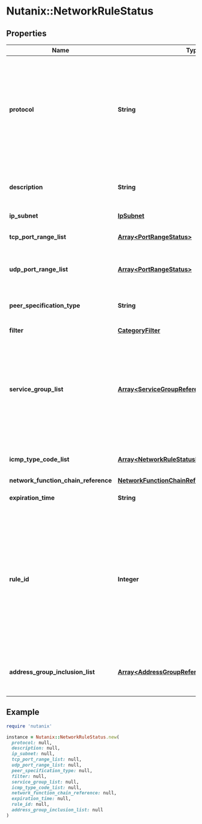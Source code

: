 # Nutanix::NetworkRuleStatus

## Properties

| Name | Type | Description | Notes |
| ---- | ---- | ----------- | ----- |
| **protocol** | **String** | Select a protocol to allow.  Multiple protocols can be allowed by repeating network_rule object.  If a protocol is not configured in the network_rule object then it is allowed. | [optional] |
| **description** | **String** | Description for network security rule that is for inbound or outbound | [optional] |
| **ip_subnet** | [**IpSubnet**](IpSubnet.md) |  | [optional] |
| **tcp_port_range_list** | [**Array&lt;PortRangeStatus&gt;**](PortRangeStatus.md) | List of TCP ports that are allowed by this rule. | [optional] |
| **udp_port_range_list** | [**Array&lt;PortRangeStatus&gt;**](PortRangeStatus.md) | List of UDP ports that are allowed by this rule. | [optional] |
| **peer_specification_type** | **String** | The set of categories that matching VMs need to have. | [optional] |
| **filter** | [**CategoryFilter**](CategoryFilter.md) |  | [optional] |
| **service_group_list** | [**Array&lt;ServiceGroupReference&gt;**](ServiceGroupReference.md) | List of service groups associated with this rule. The existing fields for protocol or ports is not recommended for and will be deprecated for these new fields at the API level. | [optional] |
| **icmp_type_code_list** | [**Array&lt;NetworkRuleStatusIcmpTypeCodeListInner&gt;**](NetworkRuleStatusIcmpTypeCodeListInner.md) | List of ICMP types and codes allowed by this rule. | [optional] |
| **network_function_chain_reference** | [**NetworkFunctionChainReference**](NetworkFunctionChainReference.md) |  | [optional] |
| **expiration_time** | **String** | Timestamp of expiration time. | [optional] |
| **rule_id** | **Integer** | Unique identifier for inbound or outbound rule. This is system generated and used internally. User should not set this field while creating a new rule or should not modify it while updating the existing rule. | [optional] |
| **address_group_inclusion_list** | [**Array&lt;AddressGroupReference&gt;**](AddressGroupReference.md) | List of address groups that are allowed access by this rule | [optional] |

## Example

```ruby
require 'nutanix'

instance = Nutanix::NetworkRuleStatus.new(
  protocol: null,
  description: null,
  ip_subnet: null,
  tcp_port_range_list: null,
  udp_port_range_list: null,
  peer_specification_type: null,
  filter: null,
  service_group_list: null,
  icmp_type_code_list: null,
  network_function_chain_reference: null,
  expiration_time: null,
  rule_id: null,
  address_group_inclusion_list: null
)
```

